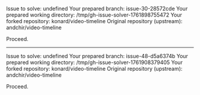 Issue to solve: undefined
Your prepared branch: issue-30-28572cde
Your prepared working directory: /tmp/gh-issue-solver-1761898755472
Your forked repository: konard/video-timeline
Original repository (upstream): andchir/video-timeline

Proceed.

---

Issue to solve: undefined
Your prepared branch: issue-48-d5a6374b
Your prepared working directory: /tmp/gh-issue-solver-1761908379405
Your forked repository: konard/video-timeline
Original repository (upstream): andchir/video-timeline

Proceed.